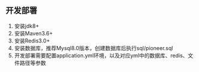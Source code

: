 ﻿## 开发部署

1. 安装jdk8+
2. 安装Maven3.6+
3. 安装Redis3.0+
4. 安装数据库，推荐Mysql8.0版本，创建数据库后执行sql/pioneer.sql
5. 开发部署需要配置application.yml环境，以及对应yml中的数据库、redis、文件路径等参数
